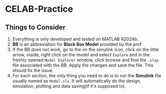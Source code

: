 # CELAB-Practice

## Things to Consider

1. Everything is only developed and tested on MATLAB R2024b.
2. **BB** is an abbreviation for **Black Box Model** provided by the prof.
3. If the BB does not work, go to the on the simulink icon, click on the little arrow, inside, right click on the model and select `Explore` and in the freshly opened `Model Explorer` window, click browse and find the `.slxp` file associated with the BB. Apply the changes and save the file. This should fix the issue.
4. For each section, the only thing you need to do is to run the **Simulink** file usually named as `Model.slx`. It will automatically do the design, simulation, plotting and data saving(if it's supposed to).


